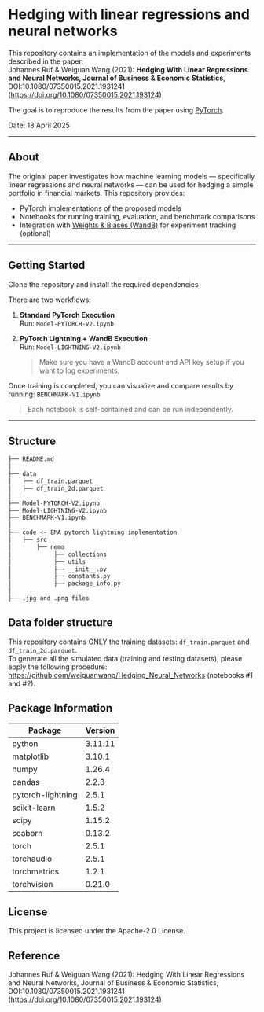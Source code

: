 # Hedging with linear regressions and neural networks

This repository contains an implementation of the models and experiments described in the paper:  
Johannes Ruf & Weiguan Wang (2021): **Hedging With Linear Regressions and Neural Networks, Journal of Business & Economic Statistics**, DOI:10.1080/07350015.2021.1931241 (https://doi.org/10.1080/07350015.2021.193124)

The goal is to reproduce the results from the paper using [PyTorch](https://pytorch.org/).

Date: 18 April 2025

---

## About

The original paper investigates how machine learning models — specifically linear regressions and neural networks — can be used for hedging a simple portfolio in financial markets. This repository provides:
- PyTorch implementations of the proposed models  
- Notebooks for running training, evaluation, and benchmark comparisons   
- Integration with [Weights & Biases (WandB)](https://wandb.ai/) for experiment tracking (optional)

---

## Getting Started

Clone the repository and install the required dependencies

There are two workflows:

1. **Standard PyTorch Execution**  
   Run: `Model-PYTORCH-V2.ipynb`


2. **PyTorch Lightning + WandB Execution**  
   Run: `Model-LIGHTNING-V2.ipynb`  
   > Make sure you have a WandB account and API key setup if you want to log experiments.

Once training is completed, you can visualize and compare results by running: `BENCHMARK-V1.ipynb`

> Each notebook is self-contained and can be run independently.

---

## Structure

```bash
├── README.md
│
├── data
│   ├── df_train.parquet
│   ├── df_train_2d.parquet
│
├── Model-PYTORCH-V2.ipynb
├── Model-LIGHTNING-V2.ipynb
├── BENCHMARK-V1.ipynb
│
├── code <- EMA pytorch lightning implementation
│   ├── src
│       ├── nemo
│            ├── collections
│            ├── utils
│            ├── __init__.py
│            ├── constants.py
│            ├── package_info.py
│
├── .jpg and .png files
```

## Data folder structure

This repository contains ONLY the training datasets: `df_train.parquet` and `df_train_2d.parquet`.  
To generate all the simulated data (training and testing datasets), please apply the following procedure: https://github.com/weiguanwang/Hedging_Neural_Networks (notebooks #1 and #2). 

## Package Information

| Package           | Version |
|-------------------|---------|
| python            | 3.11.11 |
| matplotlib        | 3.10.1  |
| numpy             | 1.26.4  |
| pandas            | 2.2.3   |
| pytorch-lightning | 2.5.1   |
| scikit-learn      | 1.5.2   |
| scipy             | 1.15.2  |
| seaborn           | 0.13.2  |
| torch             | 2.5.1   |
| torchaudio        | 2.5.1   |
| torchmetrics      | 1.2.1   |
| torchvision       | 0.21.0  |

## License 

This project is licensed under the Apache-2.0 License.

## Reference

Johannes Ruf & Weiguan Wang (2021): Hedging With Linear Regressions and Neural Networks, Journal of Business & Economic Statistics, DOI:10.1080/07350015.2021.1931241 (https://doi.org/10.1080/07350015.2021.193124)